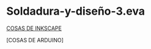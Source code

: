 # Soldadura-y-diseño-3.eva

[COSAS DE INKSCAPE](https://github.com/reverte04/Soldadura-y-disegn-3.eva/blob/main/inkscape.MD#documentar-inkscape)

[COSAS DE ARDUINO]

